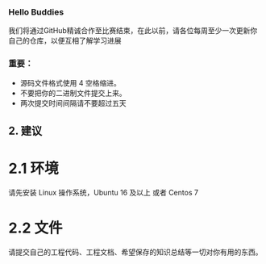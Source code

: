 ### Hello Buddies
我们将通过GitHub精诚合作至比赛结束，在此以前，请各位每周至少一次更新你自己的仓库，以便互相了解学习进展

### 重要：

- 源码文件格式使用 4 空格缩进。
- 不要把你的二进制文件提交上来。
- 两次提交时间间隔请不要超过五天
## 2. 建议
# 2.1 环境
请先安装 Linux 操作系统，Ubuntu 16 及以上 或者 Centos 7

# 2.2 文件
请提交自己的工程代码、工程文档、希望保存的知识总结等一切对你有用的东西。
